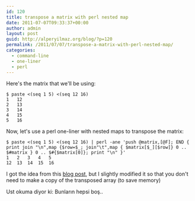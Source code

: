 ```yaml
---
id: 120
title: transpose a matrix with perl nested map
date: 2011-07-07T09:33:37+00:00
author: admin
layout: post
guid: http://alperyilmaz.org/blog/?p=120
permalink: /2011/07/07/transpose-a-matrix-with-perl-nested-map/
categories:
  - command-line
  - one-liner
  - perl
---
```

Here's the matrix that we'll be using:

```
$ paste <(seq 1 5) <(seq 12 16) 
1	12
2	13
3	14
4	15
5	16
```

Now, let's use a perl one-liner with nested maps to transpose the matrix:

```
$ paste <(seq 1 5) <(seq 12 16) | perl -ane 'push @matrix,[@F]; END { print join "\n",map {$row=$_; join"\t",map { $matrix[$_][$row]} 0 .. $#matrix } 0 .. $#{$matrix[0]}; print "\n" }'
1	2	3	4	5
12	13	14	15	16
```

I got the idea from this [blog post](http://www.hidemail.de/blog/perl_tutor.shtml#map_transpose_matrix), but I slightly modified it so that you don't need to make a copy of the transposed array (to save memory)

Ust okuma diyor ki: Bunların hepsi boş..
